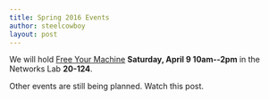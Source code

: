 ```yaml
---
title: Spring 2016 Events
author: steelcowboy 
layout: post
---
```


We will hold [Free Your Machine](/events/fym) **Saturday, April 9 10am--2pm**
in the Networks Lab **20-124**.

Other events are still being planned. Watch this post.
